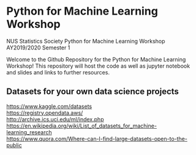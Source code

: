 # Python for Machine Learning Workshop
NUS Statistics Society Python for Machine Learning Workshop AY2019/2020 Semester 1

Welcome to the Github Repository for the Python for Machine Learning Workshop! 
This repository will host the code as well as jupyter notebook and slides and links to further resources.

## Datasets for your own data science projects
https://www.kaggle.com/datasets  
https://registry.opendata.aws/  
http://archive.ics.uci.edu/ml/index.php  
https://en.wikipedia.org/wiki/List_of_datasets_for_machine-learning_research  
https://www.quora.com/Where-can-I-find-large-datasets-open-to-the-public
